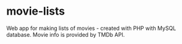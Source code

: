 # movie-lists
Web app for making lists of movies - created with PHP with MySQL database. Movie info is provided by TMDb API.
